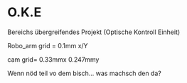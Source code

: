 ﻿# O.K.E
Bereichs übergreifendes Projekt (Optische Kontroll Einheit)

Robo_arm grid = 0.1mm x/Y

cam grid=	0.33mmx
		0.247mmy

Wenn nöd teil vo dem bisch... was machsch den da?
